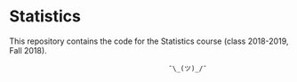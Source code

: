 # Statistics
This repository contains the code for the Statistics course (class 2018-2019, Fall 2018).








                                            ¯\_(ツ)_/¯

